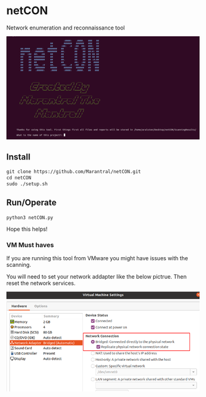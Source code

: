 # netCON
Network enumeration and reconnaissance tool

![GitHub Logo](/img/netCON.png)

## Install
```
git clone https://github.com/Marantral/netCON.git
cd netCON 
sudo ./setup.sh
```
## Run/Operate
```
python3 netCON.py
```

Hope this helps!
### VM Must haves
If you are running this tool from VMware you might have issues with the scanning.

You will need to set your network addapter like the below pictrue. Then reset the network services.

![GitHub Logo](/img/vm_settings.png)